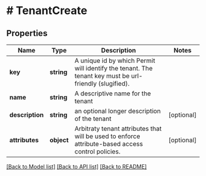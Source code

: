 # # TenantCreate

## Properties

Name | Type | Description | Notes
------------ | ------------- | ------------- | -------------
**key** | **string** | A unique id by which Permit will identify the tenant. The tenant key must be url-friendly (slugified). |
**name** | **string** | A descriptive name for the tenant |
**description** | **string** | an optional longer description of the tenant | [optional]
**attributes** | **object** | Arbitraty tenant attributes that will be used to enforce attribute-based access control policies. | [optional]

[[Back to Model list]](../../README.md#models) [[Back to API list]](../../README.md#endpoints) [[Back to README]](../../README.md)
